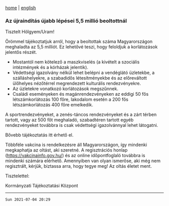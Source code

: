 [home](../README.md)
 | 
[english](../en/2021-07-04.md)

### Az újraindítás újabb lépései 5,5 millió beoltottnál

Tisztelt Hölgyem/Uram!

Örömmel tájékoztatjuk arról, hogy a beoltottak száma Magyarországon meghaladta az 5,5 milliót. Ez lehetővé teszi, hogy feloldjuk a korlátozások jelentős részét.

- Mostantól nem kötelező a maszkviselés (a kivételt a szociális intézmények és a kórházak jelentik).
- Védettségi igazolvány nélkül lehet belépni a vendéglátó üzletekbe, a szálláshelyekre, a szabadidős létesítményekbe és az előreváltott ülőhelyes nézőtérrel megrendezett kulturális rendezvényekre.
- Az üzletekre vonatkozó korlátozások megszűnnek.
- Családi eseményeken és magánrendezvényeken az eddigi 50 fős létszámkorlátozás 100 főre, lakodalom esetén a 200 fős létszámkorlátozás 400 főre emelkedik.

A sportrendezvényeket, a zenés-táncos rendezvényeket és a zárt térben tartott, vagy az 500 főt meghaladó, szabadtéren tartott egyéb rendezvényeket továbbra is csak védettségi igazolvánnyal lehet látogatni.

Bővebb tájékoztatás itt érhető el.

Többféle vakcina is rendelkezésre áll Magyarországon, így mindenki megkaphatja az oltást, aki szeretné. A regisztrációs honlap (https://vakcinainfo.gov.hu/) és az online időpontfoglaló továbbra is mindenki számára elérhető. Amennyiben van olyan ismerőse, aki még nem regisztrált, kérjük, biztassa arra, hogy tegye meg! Az oltás életet ment.

 

Tisztelettel:

Kormányzati Tájékoztatási Központ

---
`Sun 2021-07-04 20:29`